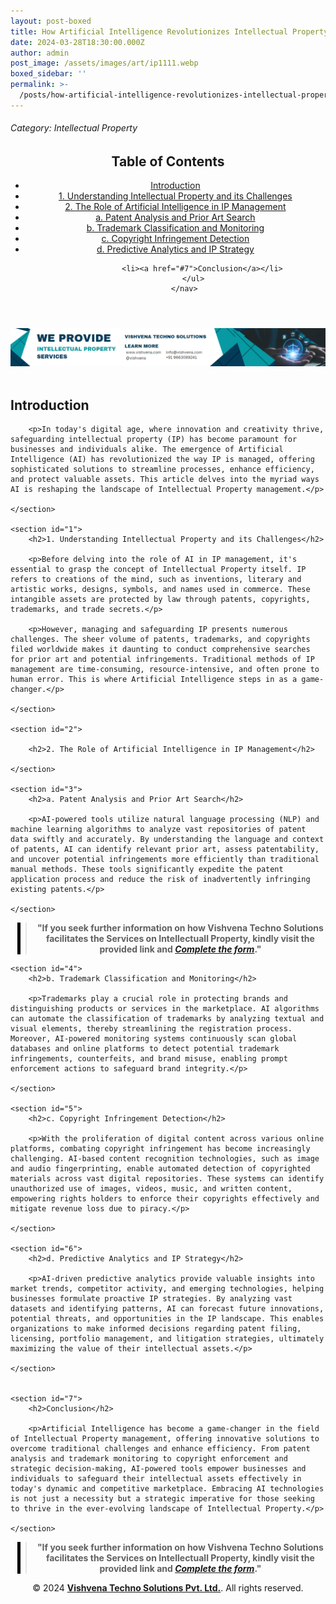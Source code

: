 ```yaml
---
layout: post-boxed
title: How Artificial Intelligence Revolutionizes Intellectual Property Management
date: 2024-03-28T18:30:00.000Z
author: admin
post_image: /assets/images/art/ip1111.webp
boxed_sidebar: ''
permalink: >-
  /posts/how-artificial-intelligence-revolutionizes-intellectual-property-management
---
```


###### Category: Intellectual Property

<html lang="en">
<head>
    <meta charset="UTF-8">
    <meta name="viewport" content="width=device-width, initial-scale=1.0">
    <title><h1>How Artificial Intelligence Revolutionizes Intellectual Property Management</h1></title>
    <meta name="description" content="Discover how AI transforms Intellectual Property management, from patent analysis to copyright infringement detection.">
</head>
<body>
   <header>
	<h2>Table of Contents</h2>
       <nav>
			<ul>
				<li><a href="#introduction">Introduction</a></li>
				<li><a href="#1">1. Understanding Intellectual Property and its Challenges</a></li>
				<li><a href="#2">2. The Role of Artificial Intelligence in IP Management</a></li>
				<li><a href="#3">a. Patent Analysis and Prior Art Search</a></li>
				<li><a href="#4">b. Trademark Classification and Monitoring</a></li>	
				<li><a href="#5">c. Copyright Infringement Detection</a></li>
				<li><a href="#6">d. Predictive Analytics and IP Strategy</a></li>

```
			<li><a href="#7">Conclusion</a></li>
		</ul>
	</nav>
```

</header>

<a href="/contact">
  <img src="/assets/images/art/ip ads a.webp" alt="inlinead" style="max-width:100%; height:auto;">
</a>
<br><br>

<article>
    <section id="introduction">
        <h2>Introduction</h2>

```
	<p>In today's digital age, where innovation and creativity thrive, safeguarding intellectual property (IP) has become paramount for businesses and individuals alike. The emergence of Artificial Intelligence (AI) has revolutionized the way IP is managed, offering sophisticated solutions to streamline processes, enhance efficiency, and protect valuable assets. This article delves into the myriad ways AI is reshaping the landscape of Intellectual Property management.</p>

</section>

<section id="1">
	<h2>1. Understanding Intellectual Property and its Challenges</h2>

	<p>Before delving into the role of AI in IP management, it's essential to grasp the concept of Intellectual Property itself. IP refers to creations of the mind, such as inventions, literary and artistic works, designs, symbols, and names used in commerce. These intangible assets are protected by law through patents, copyrights, trademarks, and trade secrets.</p>
	
	<p>However, managing and safeguarding IP presents numerous challenges. The sheer volume of patents, trademarks, and copyrights filed worldwide makes it daunting to conduct comprehensive searches for prior art and potential infringements. Traditional methods of IP management are time-consuming, resource-intensive, and often prone to human error. This is where Artificial Intelligence steps in as a game-changer.</p>

</section>

<section id="2">
	
	<h2>2. The Role of Artificial Intelligence in IP Management</h2>

</section>

<section id="3">
	<h2>a. Patent Analysis and Prior Art Search</h2>

	<p>AI-powered tools utilize natural language processing (NLP) and machine learning algorithms to analyze vast repositories of patent data swiftly and accurately. By understanding the language and context of patents, AI can identify relevant prior art, assess patentability, and uncover potential infringements more efficiently than traditional manual methods. These tools significantly expedite the patent application process and reduce the risk of inadvertently infringing existing patents.</p>

</section>
```

<center><blockquote style="position:relative;">
<p><b style="font-size:1em;">"If you seek further information on how Vishvena Techno Solutions facilitates the Services on Intellectuall Property, kindly visit the provided link and <a href="/contact"><i>Complete the form</i></a>."</b></p>
<div style="position:absolute; top:0; bottom:0; left:-15px; border-left:5px solid black;"></div>
</blockquote></center>

```
<section id="4">
	<h2>b. Trademark Classification and Monitoring</h2>

	<p>Trademarks play a crucial role in protecting brands and distinguishing products or services in the marketplace. AI algorithms can automate the classification of trademarks by analyzing textual and visual elements, thereby streamlining the registration process. Moreover, AI-powered monitoring systems continuously scan global databases and online platforms to detect potential trademark infringements, counterfeits, and brand misuse, enabling prompt enforcement actions to safeguard brand integrity.</p>

</section>

<section id="5">
	<h2>c. Copyright Infringement Detection</h2>

	<p>With the proliferation of digital content across various online platforms, combating copyright infringement has become increasingly challenging. AI-based content recognition technologies, such as image and audio fingerprinting, enable automated detection of copyrighted materials across vast digital repositories. These systems can identify unauthorized use of images, videos, music, and written content, empowering rights holders to enforce their copyrights effectively and mitigate revenue loss due to piracy.</p>

</section>

<section id="6">
	<h2>d. Predictive Analytics and IP Strategy</h2>

	<p>AI-driven predictive analytics provide valuable insights into market trends, competitor activity, and emerging technologies, helping businesses formulate proactive IP strategies. By analyzing vast datasets and identifying patterns, AI can forecast future innovations, potential threats, and opportunities in the IP landscape. This enables organizations to make informed decisions regarding patent filing, licensing, portfolio management, and litigation strategies, ultimately maximizing the value of their intellectual assets.</p>

</section>


<section id="7">
	<h2>Conclusion</h2>

	<p>Artificial Intelligence has become a game-changer in the field of Intellectual Property management, offering innovative solutions to overcome traditional challenges and enhance efficiency. From patent analysis and trademark monitoring to copyright enforcement and strategic decision-making, AI-powered tools empower businesses and individuals to safeguard their intellectual assets effectively in today's dynamic and competitive marketplace. Embracing AI technologies is not just a necessity but a strategic imperative for those seeking to thrive in the ever-evolving landscape of Intellectual Property.</p>

</section>
```

</article>

<center><blockquote style="position:relative;">
<p><b style="font-size:1em;">"If you seek further information on how Vishvena Techno Solutions facilitates the Services on Intellectuall Property, kindly visit the provided link and <a href="/contact"><i>Complete the form</i></a>."</b></p>
<div style="position:absolute; top:0; bottom:0; left:-15px; border-left:5px solid black;"></div>
</blockquote></center>

<footer>
<center><p>&copy; 2024 <a href="https://vishvena.com"><b>Vishvena Techno Solutions Pvt. Ltd.</b></a>. All rights reserved.</p></center>

</footer>
</body>
</html>
